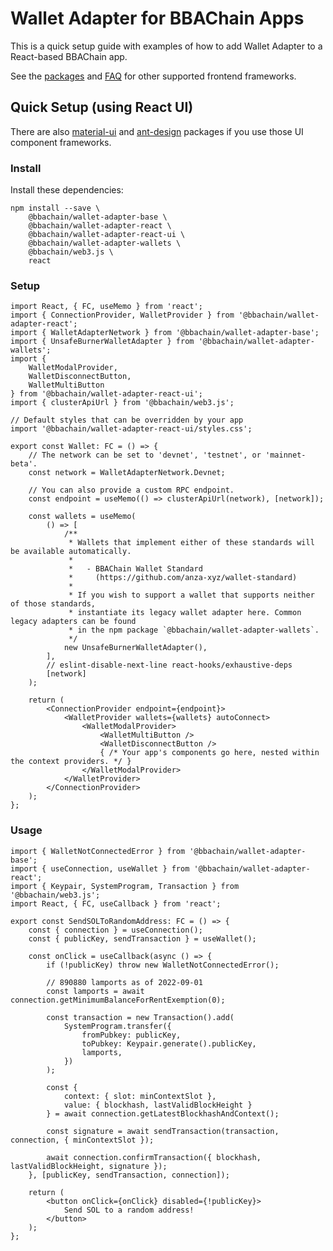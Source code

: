 # Wallet Adapter for BBAChain Apps

This is a quick setup guide with examples of how to add Wallet Adapter to a React-based BBAChain app.

See the [packages](https://github.com/anza-xyz/wallet-adapter/blob/master/PACKAGES.md) and [FAQ](https://github.com/anza-xyz/wallet-adapter/blob/master/FAQ.md) for other supported frontend frameworks.

## Quick Setup (using React UI)

There are also [material-ui](https://github.com/anza-xyz/wallet-adapter/tree/master/packages/ui/material-ui) and [ant-design](https://github.com/anza-xyz/wallet-adapter/tree/master/packages/ui/ant-design) packages if you use those UI component frameworks.

### Install

Install these dependencies:

```shell
npm install --save \
    @bbachain/wallet-adapter-base \
    @bbachain/wallet-adapter-react \
    @bbachain/wallet-adapter-react-ui \
    @bbachain/wallet-adapter-wallets \
    @bbachain/web3.js \
    react
```

### Setup

```tsx
import React, { FC, useMemo } from 'react';
import { ConnectionProvider, WalletProvider } from '@bbachain/wallet-adapter-react';
import { WalletAdapterNetwork } from '@bbachain/wallet-adapter-base';
import { UnsafeBurnerWalletAdapter } from '@bbachain/wallet-adapter-wallets';
import {
    WalletModalProvider,
    WalletDisconnectButton,
    WalletMultiButton
} from '@bbachain/wallet-adapter-react-ui';
import { clusterApiUrl } from '@bbachain/web3.js';

// Default styles that can be overridden by your app
import '@bbachain/wallet-adapter-react-ui/styles.css';

export const Wallet: FC = () => {
    // The network can be set to 'devnet', 'testnet', or 'mainnet-beta'.
    const network = WalletAdapterNetwork.Devnet;

    // You can also provide a custom RPC endpoint.
    const endpoint = useMemo(() => clusterApiUrl(network), [network]);

    const wallets = useMemo(
        () => [
            /**
             * Wallets that implement either of these standards will be available automatically.
             *
             *   - BBAChain Wallet Standard
             *     (https://github.com/anza-xyz/wallet-standard)
             *
             * If you wish to support a wallet that supports neither of those standards,
             * instantiate its legacy wallet adapter here. Common legacy adapters can be found
             * in the npm package `@bbachain/wallet-adapter-wallets`.
             */
            new UnsafeBurnerWalletAdapter(),
        ],
        // eslint-disable-next-line react-hooks/exhaustive-deps
        [network]
    );

    return (
        <ConnectionProvider endpoint={endpoint}>
            <WalletProvider wallets={wallets} autoConnect>
                <WalletModalProvider>
                    <WalletMultiButton />
                    <WalletDisconnectButton />
                    { /* Your app's components go here, nested within the context providers. */ }
                </WalletModalProvider>
            </WalletProvider>
        </ConnectionProvider>
    );
};
```

### Usage

```tsx
import { WalletNotConnectedError } from '@bbachain/wallet-adapter-base';
import { useConnection, useWallet } from '@bbachain/wallet-adapter-react';
import { Keypair, SystemProgram, Transaction } from '@bbachain/web3.js';
import React, { FC, useCallback } from 'react';

export const SendSOLToRandomAddress: FC = () => {
    const { connection } = useConnection();
    const { publicKey, sendTransaction } = useWallet();

    const onClick = useCallback(async () => {
        if (!publicKey) throw new WalletNotConnectedError();

        // 890880 lamports as of 2022-09-01
        const lamports = await connection.getMinimumBalanceForRentExemption(0);

        const transaction = new Transaction().add(
            SystemProgram.transfer({
                fromPubkey: publicKey,
                toPubkey: Keypair.generate().publicKey,
                lamports,
            })
        );

        const {
            context: { slot: minContextSlot },
            value: { blockhash, lastValidBlockHeight }
        } = await connection.getLatestBlockhashAndContext();

        const signature = await sendTransaction(transaction, connection, { minContextSlot });

        await connection.confirmTransaction({ blockhash, lastValidBlockHeight, signature });
    }, [publicKey, sendTransaction, connection]);

    return (
        <button onClick={onClick} disabled={!publicKey}>
            Send SOL to a random address!
        </button>
    );
};
```
